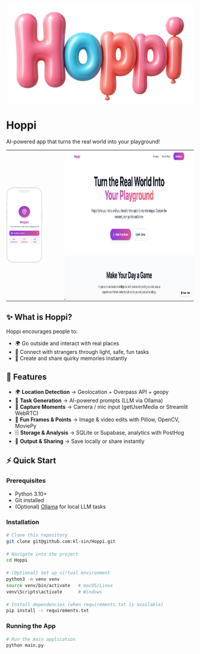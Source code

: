 <img src="assets/Hoppi_3dText.png" alt="Hoppi Logo" width="600">

# Hoppi
AI-powered app that turns the real world into your playground!

<table style="border: none; border-collapse: collapse;">
<tr>
<td style="border: none; padding: 0;"><img src="assets/AppMockup.png" alt="App Mockup" width="200"></td>
<td style="border: none; padding: 0; width: 60px;"></td>
<td style="border: none; padding: 0; vertical-align: top;"><img src="assets/LandingPage_v1.png" alt="Landing Page" height="400"></td>
</tr>
</table>

## ✨ What is Hoppi?
Hoppi encourages people to:
- 🌍 Go outside and interact with real places  
- 🤝 Connect with strangers through light, safe, fun tasks  
- 📸 Create and share quirky memories instantly  

## 🚀 Features
- 🌍 **Location Detection** → Geolocation + Overpass API + geopy  
- 🤖 **Task Generation** → AI-powered prompts (LLM via Ollama)  
- 📸 **Capture Moments** → Camera / mic input (getUserMedia or Streamlit WebRTC)  
- 🎨 **Fun Frames & Points** → Image & video edits with Pillow, OpenCV, MoviePy  
- 🗄️ **Storage & Analysis** → SQLite or Supabase, analytics with PostHog  
- 🚀 **Output & Sharing** → Save locally or share instantly  

## ⚡ Quick Start

### Prerequisites
- Python 3.10+  
- Git installed  
- (Optional) [Ollama](https://ollama.ai) for local LLM tasks  

### Installation
```bash
# Clone this repository
git clone git@github.com:kl-sin/Hoppi.git

# Navigate into the project
cd Hoppi

# (Optional) Set up virtual environment
python3 -m venv venv
source venv/bin/activate   # macOS/Linux
venv\Scripts\activate      # Windows

# Install dependencies (when requirements.txt is available)
pip install -r requirements.txt
```

### Running the App
```bash
# Run the main application
python main.py
```